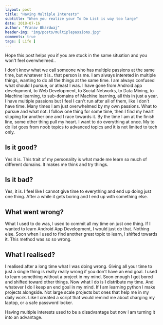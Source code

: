 ```yaml
---
layout: post
title: "Having Multiple Interests"
subtitle: "When you realize your To Do List is way too large"
date: 2018-07-16
author: "Pranav Bhardwaj"
header-img: "img/posts/multiplepassions.jpg"
comments: true
tags: [ Life ]
---
```


Hope this post helps you if you are stuck in the same situation and you won't feel overwhelmed..


I don't know what we call someone who has multiple passions at the same time, but whatever it is.. that person is me. I am always intereted in multiple things, wanting to do all the things at the same time. I am always confused what should I pursue, or atleast I was. I have gone from Android app development, to Web Development, to Social Networks, to Data Mining, to Machine learning, to sub-domains of Machine learning, all this in just a year. I have multiple passions but I feel I can't run after all of them, like I don't have time. Many times I am just overwhelmed by my own passions. What to pursue and what not. I follow one thing for some time, then I find my heart slipping for another one and I race towards it. By the time I am at the finish line, some other thing pull my heart. I want to do everything at once. My to do list goes from noob topics to advanced topics and it is not limited to tech only.

## Is it good?
Yes it is. This trait of my personality is what made me learn so much of different domains. It makes me think and try things.

## Is it bad?
Yes, it is. I feel like I cannot give time to everything and end up doing just one thing. After a while it gets boring and I end up with something else.

## What went wrong?
What I used to do was, I used to commit all my time on just one thing. If I wanted to learn Android App Development, I would just do that. Nothing else. Soon when I used to find another great topic to learn, I shifted towards it. This method was so so wrong.

## What I realised?
I realised after a long time what I was doing wrong. Giving all your time to just a single thing is really really wrong if you don't have an end goal. I used to learn something without a project in my mind. Soon enough I got bored and shifted toward other things. Now what I do is I distribute my time. And whatever I do I keep an end goal in my mind. If I am learning python I make projects alongside. Not large scale projects but ones that help me in my daily work. Like I created a script that would remind me about charging my laptop, or a safe password locker.

Having multiple interests used to be a disadvantage but now I am turning it into an advantage.
